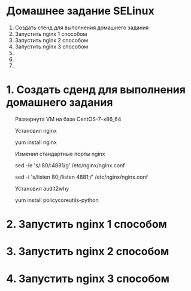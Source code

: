 # Домашнее задание SELinux
<ol> 
  <li> Создать стенд для выполнения домашнего задания
  <li> Запустить nginx 1 способом
  <li> Запустить nginx 2 способом
  <li> Запустить nginx 3 способом
  <li> 
  <li> 
  <li> 
</ol>  

# 1. Создать сденд для выполнения домашнего задания
<ul>
  <p> Развернута VM на базе CentOS-7-x86_64
  <p> Установил nginx 
  <p> yum install nginx
  <p> Изменил стандартные порты nginx 
  <p> sed -ie 's/:80/:4881/g' /etc/nginx/nginx.conf 
  <p> sed -i 's/listen 80;/listen 4881;/' /etc/nginx/nginx.conf  
  <p> Установил audit2why
  <p> yum install policycoreutils-python
</ul>

# 2. Запустить nginx 1 способом
<ul>
  <p>
</ul>

# 3. Запустить nginx 2 способом
<ul>
  <p>
</ul>

# 4. Запустить nginx 3 способом
<ul>
  <p>
</ul>
